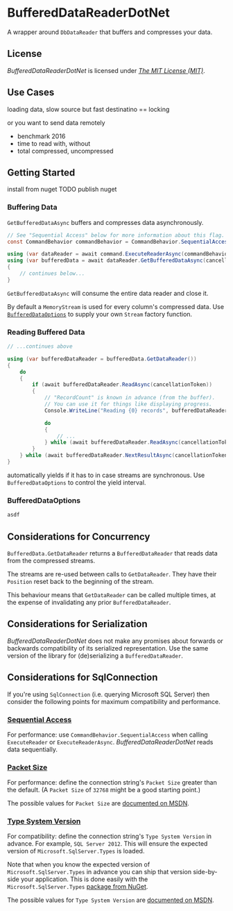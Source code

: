 # BufferedDataReaderDotNet

A wrapper around `DbDataReader` that buffers and compresses your data.

## License

*BufferedDataReaderDotNet* is licensed under [*The MIT License (MIT)*](LICENSE.md).

## Use Cases

loading data, slow source but fast destinatino == locking

or you want to send data remotely

* benchmark 2016
* time to read with, without
* total compressed, uncompressed

## Getting Started

install from nuget TODO publish nuget

### Buffering Data

`GetBufferedDataAsync` buffers and compresses data asynchronously.

```csharp
// See "Sequential Access" below for more information about this flag.
const CommandBehavior commandBehavior = CommandBehavior.SequentialAccess;

using (var dataReader = await command.ExecuteReaderAsync(commandBehavior, cancellationToken))
using (var bufferedData = await dataReader.GetBufferedDataAsync(cancellationToken))
{
    // continues below...
}
```

`GetBufferedDataAsync` will consume the entire data reader and close it.

By default a `MemoryStream` is used for every column's compressed data. Use [`BufferedDataOptions`](#BufferedDataOptions) to supply your own `Stream` factory function.

### Reading Buffered Data

```csharp
// ...continues above

using (var bufferedDataReader = bufferedData.GetDataReader())
{
    do
    {
        if (await bufferedDataReader.ReadAsync(cancellationToken))
        {
            // "RecordCount" is known in advance (from the buffer).
            // You can use it for things like displaying progress.
            Console.WriteLine("Reading {0} records", bufferedDataReader.RecordCount);

            do
            {
                // ...
            } while (await bufferedDataReader.ReadAsync(cancellationToken))
        }
    } while (await bufferedDataReader.NextResultAsync(cancellationToken));
}
```

automatically yields if it has to in case streams are synchronous. Use `BufferedDataOptions` to control the yield interval.

### BufferedDataOptions

```csharp
asdf
```

## Considerations for Concurrency

`BufferedData.GetDataReader` returns a `BufferedDataReader` that reads data from the compressed streams.

The streams are re-used between calls to `GetDataReader`. They have their `Position` reset back to the beginning of the stream.

This behaviour means that `GetDataReader` can be called multiple times, at the expense of invalidating any prior `BufferedDataReader`.

## Considerations for Serialization

*BufferedDataReaderDotNet* does not make any promises about forwards or backwards compatibility of its serialized representation. Use the same version of the library for (de)serializing a `BufferedDataReader`.

## Considerations for SqlConnection

If you're using `SqlConnection` (i.e. querying Microsoft SQL Server) then consider the following points for maximum compatibility and performance.

### [Sequential Access](https://msdn.microsoft.com/en-us/library/system.data.commandbehavior.aspx)

For performance: use `CommandBehavior.SequentialAccess` when calling `ExecuteReader` or `ExecuteReaderAsync`. *BufferedDataReaderDotNet* reads data sequentially.

### [Packet Size](https://msdn.microsoft.com/en-us/library/system.data.sqlclient.sqlconnectionstringbuilder.packetsize.aspx)

For performance: define the connection string's `Packet Size` greater than the default. (A `Packet Size` of `32768` might be a good starting point.)

The possible values for `Packet Size` are [documented on MSDN](https://msdn.microsoft.com/en-us/library/system.data.sqlclient.sqlconnection.connectionstring.aspx).

### [Type System Version](https://msdn.microsoft.com/en-us/library/system.data.sqlclient.sqlconnectionstringbuilder.typesystemversion.aspx)

For compatibility: define the connection string's `Type System Version` in advance. For example, `SQL Server 2012`. This will ensure the expected version of `Microsoft.SqlServer.Types` is loaded.

Note that when you know the expected version of `Microsoft.SqlServer.Types` in advance you can ship that version side-by-side your application. This is done easily with the `Microsoft.SqlServer.Types` [package from NuGet](https://www.nuget.org/packages/Microsoft.SqlServer.Types/).

The possible values for `Type System Version` are [documented on MSDN](https://msdn.microsoft.com/en-us/library/system.data.sqlclient.sqlconnection.connectionstring.aspx).
